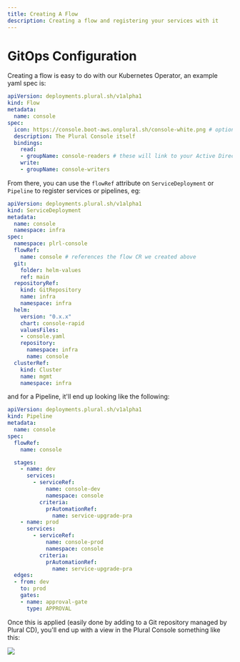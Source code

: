 ```yaml
---
title: Creating A Flow
description: Creating a flow and registering your services with it
---
```


# GitOps Configuration

Creating a flow is easy to do with our Kubernetes Operator, an example yaml spec is:

```yaml
apiVersion: deployments.plural.sh/v1alpha1
kind: Flow
metadata:
  name: console
spec:
  icon: https://console.boot-aws.onplural.sh/console-white.png # optional icon for internal branding
  description: The Plural Console itself
  bindings:
    read:
    - groupName: console-readers # these will link to your Active Directory or IdP via OIDC
    write:
    - groupName: console-writers 
```

From there, you can use the `flowRef` attribute on `ServiceDeployment` or `Pipeline` to register services or pipelines, eg:

```yaml
apiVersion: deployments.plural.sh/v1alpha1
kind: ServiceDeployment
metadata:
  name: console
  namespace: infra
spec:
  namespace: plrl-console
  flowRef:
    name: console # references the flow CR we created above
  git:
    folder: helm-values
    ref: main
  repositoryRef:
    kind: GitRepository
    name: infra
    namespace: infra
  helm:
    version: "0.x.x"
    chart: console-rapid
    valuesFiles:
    - console.yaml
    repository:
      namespace: infra
      name: console
  clusterRef:
    kind: Cluster
    name: mgmt
    namespace: infra
```

and for a Pipeline, it'll end up looking like the following:

```yaml
apiVersion: deployments.plural.sh/v1alpha1
kind: Pipeline
metadata:
  name: console
spec:
  flowRef:
    name: console

  stages:
    - name: dev
      services:
        - serviceRef:
            name: console-dev
            namespace: console
          criteria:
            prAutomationRef:
              name: service-upgrade-pra
    - name: prod
      services:
        - serviceRef:
            name: console-prod
            namespace: console
          criteria:
            prAutomationRef:
              name: service-upgrade-pra
  edges:
  - from: dev
    to: prod
    gates:
    - name: approval-gate
      type: APPROVAL
```

Once this is applied (easily done by adding to a Git repository managed by Plural CD), you'll end up with a view in the Plural Console something like this:

![](/assets/flows/flow-ui.png)